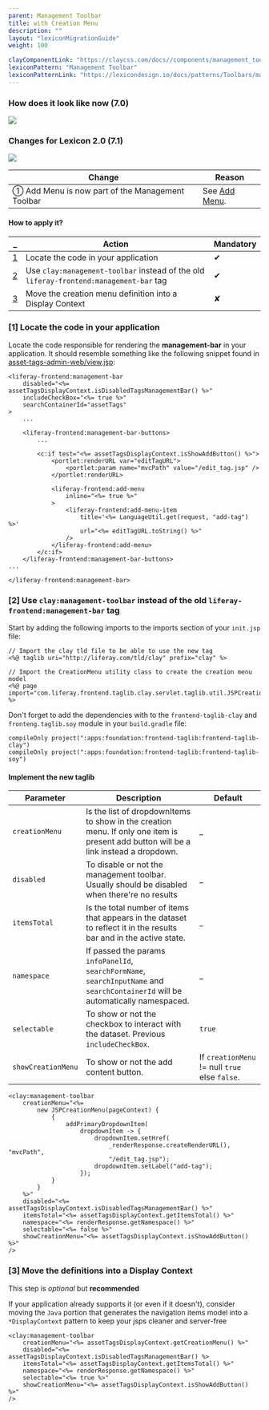 ```yaml
---
parent: Management Toolbar
title: with Creation Menu
description: ""
layout: "lexiconMigrationGuide"
weight: 100

clayComponentLink: "https://claycss.com/docs//components/management_toolbar.html"
lexiconPattern: "Management Toolbar"
lexiconPatternLink: "https://lexicondesign.io/docs/patterns/Toolbars/management_bar.html"
---
```


<article id="before-after">

### How does it look like now (7.0)

<img class="img img-thumbnail" src="/images/lexiconMigration/management_toolbar_creation_menu_old.png">

### Changes for Lexicon 2.0 (7.1)

<img class="img img-thumbnail" src="/images/lexiconMigration/management_toolbar_creation_menu_new.png">

Change | Reason
--- | ---
① Add Menu is now part of the Management Toolbar | See [Add Menu](../add_menu.html).

</article>

<article id="management-toolbar-with-creation-menu">

#### How to apply it?

_ | Action | Mandatory
--- | --- | ---
[1](#step-1) | Locate the code in your application | ✔
[2](#step-2) | Use `clay:management-toolbar` instead of the old `liferay-frontend:management-bar` tag | ✔
[3](#step-3) | Move the creation menu definition into a Display Context | ✘

### [1] Locate the code in your application <a id="step-1"></a>

Locate the code responsible for rendering the **management-bar** in your application. It should resemble something like the following snippet found in [asset-tags-admin-web/view.jsp](https://github.com/liferay/liferay-portal/blob/fe9dfcc0275660a0fe9aafb50ae6b169236f67cf/modules/apps/web-experience/asset/asset-tags-admin-web/src/main/resources/META-INF/resources/view.jsp#L28):

```text/html
<liferay-frontend:management-bar
	disabled="<%= assetTagsDisplayContext.isDisabledTagsManagementBar() %>"
	includeCheckBox="<%= true %>"
	searchContainerId="assetTags"
>
	...

	<liferay-frontend:management-bar-buttons>
		...

		<c:if test="<%= assetTagsDisplayContext.isShowAddButton() %>">
			<portlet:renderURL var="editTagURL">
				<portlet:param name="mvcPath" value="/edit_tag.jsp" />
			</portlet:renderURL>

			<liferay-frontend:add-menu
				inline="<%= true %>"
			>
				<liferay-frontend:add-menu-item
					title='<%= LanguageUtil.get(request, "add-tag") %>'
					url="<%= editTagURL.toString() %>"
				/>
			</liferay-frontend:add-menu>
		</c:if>
	</liferay-frontend:management-bar-buttons>
...

</liferay-frontend:management-bar>
```

### [2] Use `clay:management-toolbar` instead of the old `liferay-frontend:management-bar` tag <a id="step-2"></a>

Start by adding the following imports to the imports section of your `init.jsp` file:

```text/html
// Import the clay tld file to be able to use the new tag
<%@ taglib uri="http://liferay.com/tld/clay" prefix="clay" %>

// Import the CreationMenu utility class to create the creation menu model
<%@ page import="com.liferay.frontend.taglib.clay.servlet.taglib.util.JSPCreationMenu" %>
```

Don't forget to add the dependencies with to the `frontend-taglib-clay` and `fronteng.taglib.soy` module in your `build.gradle` file:

```text/html
compileOnly project(":apps:foundation:frontend-taglib:frontend-taglib-clay")
compileOnly project(":apps:foundation:frontend-taglib:frontend-taglib-soy")
```

#### Implement the new taglib

Parameter | Description | Default
--- | --- | ---
`creationMenu` | Is the list of dropdownItems to show in the creation menu. If only one item is present add button will be a link instead a dropdown. | _
`disabled` | To disable or not the management toolbar. Usually should be disabled when there're no results | _
`itemsTotal` | Is the total number of items that appears in the dataset to reflect it in the results bar and in the active state. | _
`namespace` | If passed the params `infoPanelId`, `searchFormName`, `searchInputName` and `searchContainerId` will be automatically namespaced. | _
`selectable` | To show or not the checkbox to interact with the dataset. Previous `includeCheckBox`. | `true`
`showCreationMenu` | To show or not the add content button. | If `creationMenu` != null `true` else `false`.

```text/html
<clay:management-toolbar
	creationMenu="<%= 
		new JSPCreationMenu(pageContext) {
			{
				addPrimaryDropdownItem(
					dropdownItem -> {
						dropdownItem.setHref(
							_renderResponse.createRenderURL(), "mvcPath",
							"/edit_tag.jsp");
						dropdownItem.setLabel("add-tag");
					});
			}
		}
	%>"
	disabled="<%= assetTagsDisplayContext.isDisabledTagsManagementBar() %>"
	itemsTotal="<%= assetTagsDisplayContext.getItemsTotal() %>"
	namespace="<%= renderResponse.getNamespace() %>"
	selectable="<%= false %>"
	showCreationMenu="<%= assetTagsDisplayContext.isShowAddButton() %>"
/>
```

### [3] Move the definitions into a Display Context <a id="step-3"></a>

<div class="alert alert-info">This step is <em>optional</em> but <strong>recommended</strong></div>

If your application already supports it (or even if it doesn't), consider moving the `Java` portion that generates the navigation items model into a `*DisplayContext` pattern to keep your jsps cleaner and server-free

```text/html
<clay:management-toolbar
	creationMenu="<%= assetTagsDisplayContext.getCreationMenu() %>"
	disabled="<%= assetTagsDisplayContext.isDisabledTagsManagementBar() %>
	itemsTotal="<%= assetTagsDisplayContext.getItemsTotal() %>"
	namespace="<%= renderResponse.getNamespace() %>"
	selectable="<%= true %>"
	showCreationMenu="<%= assetTagsDisplayContext.isShowAddButton() %>"
/>
```
</article>